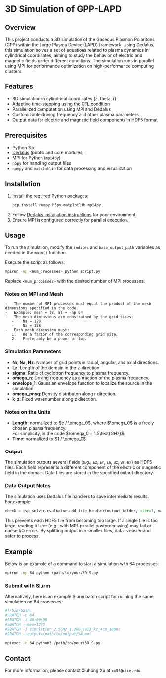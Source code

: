 # 3D Simulation of GPP-LAPD

## Overview
This project conducts a 3D simulation of the Gaseous Plasmon Polaritons (GPP) within the Large Plasma Device (LAPD) framework. Using Dedalus, this simulation solves a set of equations related to plasma dynamics in cylindrical coordinates, aiming to study the behavior of electric and magnetic fields under different conditions. The simulation runs in parallel using MPI for performance optimization on high-performance computing clusters.

## Features
- 3D simulation in cylindrical coordinates (z, theta, r)
- Adaptive time-stepping using the CFL condition
- Parallelized computation using MPI and Dedalus
- Customizable driving frequency and other plasma parameters
- Output data for electric and magnetic field components in HDF5 format

## Prerequisites
- Python 3.x
- [Dedalus](https://dedalus-project.readthedocs.io/en/latest/) (public and core modules)
- MPI for Python (`mpi4py`)
- `h5py` for handling output files
- `numpy` and `matplotlib` for data processing and visualization

## Installation
1. Install the required Python packages:
   ```bash
   pip install numpy h5py matplotlib mpi4py
   ```
2. Follow [Dedalus installation instructions](https://dedalus-project.readthedocs.io/en/latest/) for your environment.
3. Ensure MPI is configured correctly for parallel execution.

## Usage
To run the simulation, modify the `indices` and `base_output_path` variables as needed in the `main()` function.

Execute the script as follows:
```bash
mpirun -np <num_processes> python script.py
```
Replace `<num_processes>` with the desired number of MPI processes.

### Notes on MPI and Mesh

	-	The number of MPI processes must equal the product of the mesh dimensions specified in the code.
	-	Example: mesh = (8, 8) → -np 64
	-	The mesh dimensions are constrained by the grid sizes:
	   -	Na = 128
	   -	Nz = 128
	-	Each mesh dimension must:
	   1.	Be a factor of the corresponding grid size,
	   2.	Preferably be a power of two.
	


### Simulation Parameters
- **Nr, Na, Nz**: Number of grid points in radial, angular, and axial directions.
- **Lz**: Length of the domain in the z-direction.
- **sigma**: Ratio of cyclotron frequency to plasma frequency.
- **omega_n**: Driving frequency as a fraction of the plasma frequency.
- **envelope_1**: Gaussian envelope function to localize the source in the simulation.
- **omega_pnsq**: Density distributon along r direction.
- **k_z**: Fixed wavenumber along z direction.

### Notes on the Units
- **Length**: normalized to $c / \omega_0\$, where $\omega_0\$ is a freely chosen plasma frequency.  
  For simplicity, in the code $\omega_0 = 1.5\text{GHz}\$.  
- **Time**: normalized to $1 / \omega_0\$.
### Output
The simulation outputs several fields (e.g., `Ez`, `Er`, `Ea`, `Bz`, `Br`, `Ba`) as HDF5 files. Each field represents a different component of the electric or magnetic field in the domain. Data files are stored in the specified output directory.
### Data Output Notes

The simulation uses Dedalus file handlers to save intermediate results.  
For example:

```python
check = ivp_solver.evaluator.add_file_handler(output_folder, iter=1, max_writes=500)
```
This prevents each HDF5 file from becoming too large.
If a single file is too large, reading it later (e.g., with MPI-parallel postprocessing) may fail or cause I/O errors.
By splitting output into smaller files, data is easier and safer to process.
## Example
Below is an example of a command to start a simulation with 64 processes:
```bash
mpirun -np 64 python /path/to/your/3D_S.py
```
### Submit with Slurm
Alternatively, here is an example Slurm batch script for running the same simulation on 64 processes:
```BASH
#!/bin/bash
#SBATCH -n 64
#SBATCH -t 48:00:00
#SBATCH --mem=128G
#SBATCH -J simulation_2.5GHz_1.2kG_2e13_kz_4cm_100ns
#SBATCH --output=/path/to/output/%A.out

mpiexec -n 64 python3 /path/to/your/3D_S.py
```

## Contact
For more information, please contact Xiuhong Xu at `xx55@rice.edu`.

